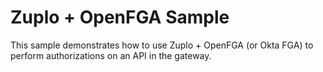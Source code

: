 # Zuplo + OpenFGA Sample

This sample demonstrates how to use Zuplo + OpenFGA (or Okta FGA) to perform authorizations on an API in the gateway.
